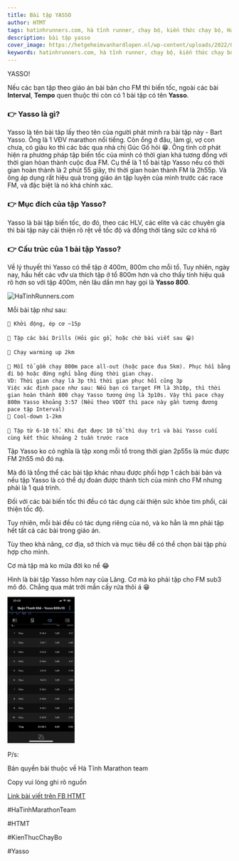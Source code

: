 ```yaml
---
title: Bài tập YASSO
author: HTMT
tags: hatinhrunners.com, hà tĩnh runner, chạy bộ, kiến thức chạy bộ, HaTinhMarathonTeam, yasso
description: bài tập yasso
cover_image: https://hetgeheimvanhardlopen.nl/wp-content/uploads/2022/01/5.11-Yasso-power.png
keywords: hatinhrunners.com, hà tĩnh runner, chạy bộ, kiến thức chạy bộ, yasso
---
```


YASSO!

Nếu các bạn tập theo giáo án bài bản cho FM thì biến tốc, ngoài các bài **Interval**, **Tempo** quen thuộc thì còn có 1 bài tập có tên **Yasso**.

### 👉 Yasso là gì?

Yasso là tên bài tâp lấy theo tên của người phát minh ra bài tập này - Bart Yasso. Ông là 1 VĐV marathon nổi tiếng. Còn ổng ở đâu, làm gì, vợ con chưa, có giàu ko thì các bác qua nhà chị Gúc Gồ hỏi 😁.
Ông tình cờ phát hiện ra phương pháp tập biến tốc của mình có thời gian khá tương đồng với thời gian hòan thành cuộc đua FM. Cụ thể là 1 tổ bài tập Yasso nếu có thời gian hoàn thành là 2 phút 55 giây, thì thời gian hoàn thành FM là 2h55p. Và ông áp dụng rất hiệu quả trong giáo án tập luyện của mình trước các race FM, và đặc biệt là nó khá chính xác.

### 👉 Mục đích của tập Yasso?

Yasso là bài tập biến tốc, do đó, theo các HLV, các elite và các chuyên gia thì bài tập này cải thiện rõ rệt về tốc độ và đồng thời tăng sức cơ khá rõ

### 👉 Cấu trúc của 1 bài tập Yasso?

Về lý thuyết thì Yasso có thể tập ở 400m, 800m cho mỗi tổ. Tuy nhiên, ngày nay, hầu hết các vđv ưa thích tập ở tổ 800m hơn và cho thấy tính hiệu quả rõ hơn so với tập 400m, nên lâu dần mn hay gọi là **Yasso 800**.

<img src="https://hetgeheimvanhardlopen.nl/wp-content/uploads/2022/01/5.11-Yasso-power.png" width="50%" height="50%" alt="HaTinhRunners.com">

Mỗi bài tập như sau:

    👃 Khởi động, ép cơ ~15p

    👃 Tập các bài Drills (Hỏi gúc gồ, hoặc chờ bài viết sau 😁)

    👃 Chạy warming up 2km

    👃 Mỗi tổ gồm chạy 800m pace all-out (hoặc pace đua 5km). Phục hồi bằng đi bộ hoặc đứng nghỉ bằng đúng thời gian chạy.
    VD: Thời gian chạy là 3p thì thời gian phục hồi cũng 3p
    Việc xác định pace như sau: Nếu bạn có target FM là 3h10p, thì thời gian hoàn thành 800 chạy Yasso tương ứng là 3p10s. Vậy thì pace chạy 800m Yasso khoảng 3:57 (Nếu theo VDOT thì pace này gần tương đương pace tập Interval)
    👃 Cool-down 1-2km

    👃 Tập từ 6-10 tổ. Khi đạt được 10 tổ thì duy trì và bài Yasso cuối cùng kết thúc khoảng 2 tuần trước race

Tập Yasso ko có nghĩa là tập xong mỗi tổ trong thời gian 2p55s là múc được FM 2h55 mô đó nạ.

Mà đó là tổng thể các bài tập khác nhau được phối hợp 1 cách bài bản và nếu tập Yasso là có thể dự đoán được thành tích của mình cho FM nhưng phải là 1 quá trình.

Đối với các bài biến tốc thì đều có tác dụng cải thiện sức khỏe tim phổi, cải thiện tốc độ.

Tuy nhiên, mỗi bài đều có tác dụng riêng của nó, và ko hẳn là mn phải tập hết tất cả các bài trong giáo án.

Tùy theo khả năng, cơ địa, sở thích và mục tiêu để có thể chọn bài tập phù hợp cho mình.

Cơ mà tập mà ko mửa đời ko nể 😂

Hình là bài tập Yasso hôm nay của Lãng. Cơ mà ko phải tập cho FM sub3 mô đó. Chẳng qua mát trời mần cấy rứa thôi á 😁

<img src="../images/2023-08-03-yasso-htmt.jpeg" width="30%" height="30%" alt="HaTinhRunners.com">

P/s:

Bản quyền bài thuộc về Hà Tĩnh Marathon team

Copy vui lòng ghi rõ nguồn

[Link bài viết trên FB HTMT](https://www.facebook.com/groups/1257424228218916/permalink/1348872085740796/)

#HaTinhMarathonTeam

#HTMT

#KienThucChayBo

#Yasso

